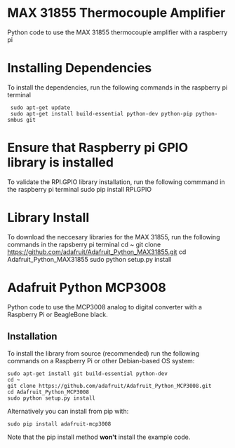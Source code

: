 # MAX 31855 Thermocouple Amplifier

Python code to use the MAX 31855 thermocouple amplifier with a raspberry pi

# Installing Dependencies
To install the dependencies, run the following commands in the raspberry pi terminal

     sudo apt-get update
     sudo apt-get install build-essential python-dev python-pip python-smbus git

# Ensure that Raspberry pi GPIO library is installed
To validate the RPI.GPIO library installation, run the following commmand in the raspberry pi terminal
     sudo pip install RPi.GPIO

# Library Install
To download the neccesary libraries for the MAX 31855, run the following commands in the rapsberry pi terminal
     cd ~
     git clone https://github.com/adafruit/Adafruit_Python_MAX31855.git
     cd Adafruit_Python_MAX31855
     sudo python setup.py install






# Adafruit Python MCP3008

Python code to use the MCP3008 analog to digital converter with a Raspberry Pi or BeagleBone black.

## Installation

To install the library from source (recommended) run the following commands on a Raspberry Pi or other Debian-based OS system:

    sudo apt-get install git build-essential python-dev
    cd ~
    git clone https://github.com/adafruit/Adafruit_Python_MCP3008.git
    cd Adafruit_Python_MCP3008
    sudo python setup.py install

Alternatively you can install from pip with:

    sudo pip install adafruit-mcp3008

Note that the pip install method **won't** install the example code.
